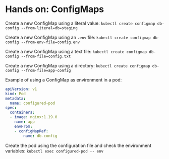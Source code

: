 # Hands on: ConfigMaps

Create a new ConfigMap using a literal value:
`kubectl create configmap db-config --from-literal=db=staging`

Create a new ConfigMap using an `.env` file:
`kubectl create configmap db-config --from-env-file=config.env`

Create a new ConfigMap using a text file:
`kubectl create configmap db-config --from-file=config.txt`

Create a new ConfigMap using a directory:
`kubectl create configmap db-config --from-file=app-config`

Example of using a ConfigMap as environment in a pod:

```yaml
apiVersion: v1
kind: Pod
metadata:
  name: configured-pod
spec:
  containers:
  - image: nginx:1.19.0
    name: app
    envFrom:
    - configMapRef:
        name: db-config
```

Create the pod using the configuration file and check the environment variables:
`kubectl exec configured-pod -- env`

